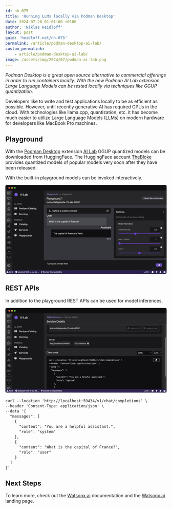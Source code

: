 ```yaml
---
id: nh-075
title: 'Running LLMs locally via Podman Desktop'
date: 2024-07-26 01:01:00 +0100
author: 'Niklas Heidloff'
layout: post
guid: 'heidloff.net/nh-075'
permalink: /article/podman-desktop-ai-lab/
custom_permalink:
    - article/podman-desktop-ai-lab/
image: /assets/img/2024/07/podman-ai-lab.png
---
```


*Podman Desktop is a great open source alternative to commercial offerings in order to run containers locally. With the new Podman AI Lab extension Large Language Models can be tested locally via techniques like GGUP quantization.*

Developers like to write and test applications locally to be as efficient as possible. However, until recently generative AI has required GPUs in the cloud. With technologies like llama.cpp, quantization, etc. it has become much easier to utilize Large Language Models (LLMs) on modern hardware for developers like MacBook Pro machines.

## Playground

With the [Podman Desktop](https://podman-desktop.io/docs/intro) extension [AI Lab](https://podman-desktop.io/docs/ai-lab) GGUP quantized models can be downloaded from HuggingFace. The HuggingFace account [TheBloke](https://huggingface.co/TheBloke) provides quantized models of popular models very soon after they have been released.

With the built-in playground models can be invoked interactively. 

![image](/assets/img/2024/07/podman-ai-lab-playground.png)

## REST APIs

In addition to the playground REST APIs can be used for model inferences.

![image](/assets/img/2024/07/podman-ai-lab-curl.png)

```
curl --location 'http://localhost:59434/v1/chat/completions' \
--header 'Content-Type: application/json' \
--data '{
  "messages": [
    {
      "content": "You are a helpful assistant.",
      "role": "system"
    },
    {
      "content": "What is the capital of France?",
      "role": "user"
    }
  ]
}'
```

## Next Steps

To learn more, check out the [Watsonx.ai](https://eu-de.dataplatform.cloud.ibm.com/docs/content/wsj/analyze-data/fm-overview.html?context=wx&audience=wdp) documentation and the [Watsonx.ai](https://www.ibm.com/products/watsonx-ai) landing page.